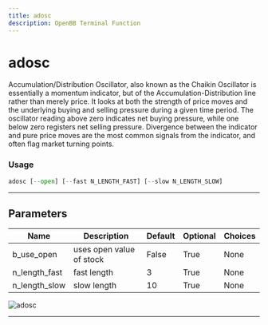 ```yaml
---
title: adosc
description: OpenBB Terminal Function
---
```


# adosc

Accumulation/Distribution Oscillator, also known as the Chaikin Oscillator is essentially a momentum indicator, but of the Accumulation-Distribution line rather than merely price. It looks at both the strength of price moves and the underlying buying and selling pressure during a given time period. The oscillator reading above zero indicates net buying pressure, while one below zero registers net selling pressure. Divergence between the indicator and pure price moves are the most common signals from the indicator, and often flag market turning points.

### Usage

```python
adosc [--open] [--fast N_LENGTH_FAST] [--slow N_LENGTH_SLOW]
```

---

## Parameters

| Name | Description | Default | Optional | Choices |
| ---- | ----------- | ------- | -------- | ------- |
| b_use_open | uses open value of stock | False | True | None |
| n_length_fast | fast length | 3 | True | None |
| n_length_slow | slow length | 10 | True | None |

![adosc](https://user-images.githubusercontent.com/46355364/154309482-31c027ab-e80f-4145-9c63-392a74cf69c7.png)

---
